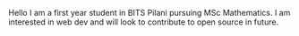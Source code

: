 Hello I am a first year student in BITS Pilani pursuing MSc Mathematics. I am interested in web dev and will look to contribute to open source in future.